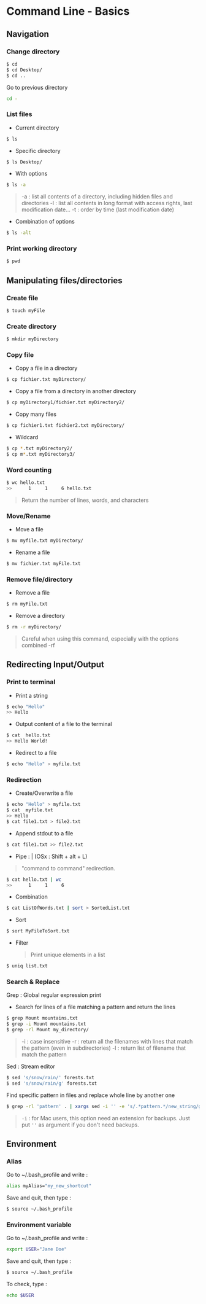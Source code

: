 # Command Line - Basics
## Navigation
### Change directory
```bash
$ cd 
$ cd Desktop/
$ cd ..
```
Go to previous directory
```bash
cd -
```
### List files 
- Current directory
```bash 
$ ls
```
- Specific directory 
```bash 
$ ls Desktop/
```
- With options
```bash
$ ls -a
```
> -a : list all contents of a directory, including hidden files and directories
> -l : list all contents in long format with access rights, last modification date...
> -t : order by time (last modification date)

- Combination of options 
```bash
$ ls -alt
```
### Print working directory
```bash
$ pwd
```

## Manipulating files/directories
### Create file
```bash
$ touch myFile
```
### Create directory
```bash
$ mkdir myDirectory
```
### Copy file
- Copy a file in a directory
```bash
$ cp fichier.txt myDirectory/
```
- Copy a file from a directory in another directory
```bash
$ cp myDirectory1/fichier.txt myDirectory2/
```
- Copy many files 
```bash
$ cp fichier1.txt fichier2.txt myDirectory/
```
- Wildcard
```bash
$ cp *.txt myDirectory2/
$ cp m*.txt myDirectory3/
```
### Word counting
```bash
$ wc hello.txt
>>      1     1     6 hello.txt
```
> Return the number of lines, words, and characters
### Move/Rename
- Move a file 
```bash
$ mv myfile.txt myDirectory/
```
- Rename a file
```bash
$ mv fichier.txt myFile.txt
```

### Remove file/directory
- Remove a file 
```bash
$ rm myFile.txt
```
- Remove a directory 
```bash
$ rm -r myDirectory/
```  
> Careful when using this command, especially with the options combined -rf

## Redirecting Input/Output

### Print to terminal
- Print a string
```bash
$ echo "Hello"
>> Hello
``` 
- Output content of a file to the terminal 
```bash
$ cat  hello.txt
>> Hello World!
``` 
- Redirect to a file 
```bash
$ echo "Hello" > myfile.txt
``` 
### Redirection
- Create/Overwrite a file
```bash
$ echo "Hello" > myfile.txt
$ cat  myfile.txt
>> Hello
$ cat file1.txt > file2.txt
``` 

- Append stdout to a file
```bash
$ cat file1.txt >> file2.txt
```  

- Pipe : | (OSx : Shift + alt + L)
> "command to command" redirection.
```bash
$ cat hello.txt | wc
>>      1     1     6 
```
- Combination
```bash
$ cat ListOfWords.txt | sort > SortedList.txt
```
- Sort
```bash
$ sort MyFileToSort.txt
```
- Filter
	>Print unique elements in a list 
```bash
$ uniq list.txt
```
### Search & Replace
Grep : Global regular expression print
- Search for lines of a file matching a pattern and return the lines
```bash
$ grep Mount mountains.txt
$ grep -i Mount mountains.txt
$ grep -rl Mount my_directory/
```
> -i : case insensitive 
> -r : return all the filenames with lines that match the pattern (even in subdirectories)
> -l : return list of filename that match the pattern

Sed : Stream editor 
```bash
$ sed 's/snow/rain/' forests.txt
$ sed 's/snow/rain/g' forests.txt
```
Find specific pattern in files and replace whole line by another one
```bash
$ grep -rl 'pattern' . | xargs sed -i '' -e 's/.*pattern.*/new_string/g'
```
> `-i` : for Mac users, this option need an extension for backups. Just put  `''` as argument if you don't need backups.
## Environment
### Alias
Go to ~/.bash_profile and write : 
```bash
alias myAlias="my_new_shortcut"
```
Save and quit, then type : 
```bash
$ source ~/.bash_profile
```
### Environment variable
Go to ~/.bash_profile and write : 
```bash
export USER="Jane Doe"
```
Save and quit, then type : 
```bash
$ source ~/.bash_profile
```
To check, type : 
```bash
echo $USER
```

<!--stackedit_data:
eyJoaXN0b3J5IjpbLTE1MTYzOTA4MjIsLTgyNjg4NjQwNCwxMD
AyNTQyNDIsLTEyNDE2Nzc3NDcsMTcwMDI0NjA5NCwtMjA1MjEz
NTE3OSwxOTQxODczODg1LC0xNzAzMTM4MjcyLDEyMjUwNDI3MT
AsLTEwNzM1NTUzMjMsLTExMjE3MjQyMDIsLTY1MzMxNTA5Niwx
Nzc5NDQ1NTA1LDIxMjAyODUxMjAsLTE2MTI0ODkyNjIsMTU1NT
M0ODAzOCw3MDQ3NDUyODEsMjE0MDY5MDgxOCwtMTY3NTIxODU2
MiwxMDM4NTk2MTddfQ==
-->